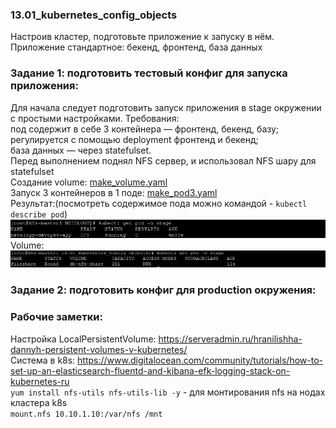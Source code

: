 ### 13.01_kubernetes_config_objects </br>
Настроив кластер, подготовьте приложение к запуску в нём. Приложение стандартное: бекенд, фронтенд, база данных </br>
### Задание 1: подготовить тестовый конфиг для запуска приложения: </br>
Для начала следует подготовить запуск приложения в stage окружении с простыми настройками. Требования: </br>
под содержит в себе 3 контейнера — фронтенд, бекенд, базу;  </br>
регулируется с помощью deployment фронтенд и бекенд;  </br>
база данных — через statefulset.  </br>
Перед выполнением поднял NFS сервер, и использовал NFS шару для statefulset </br>
Создание volume: [make_volume.yaml](https://github.com/murzinvit/13.01_kubernetes_config_objects/blob/2faeb6595706843e6738eebd7d609e18469e368e/make_volume.yaml) </br>
Запуск 3 контейнеров в 1 поде: [make_pod3.yaml](https://github.com/murzinvit/13.01_kubernetes_config_objects/blob/2faeb6595706843e6738eebd7d609e18469e368e/make_pod3.yaml)</br>
Результат:(посмотреть содержимое пода можно командой - `kubectl describe pod`) </br>
![3_image_in_1_pod](https://github.com/murzinvit/screen/blob/f3a37036707de1cf615f9c3ae9fe890e4f86ff23/Kuber_3_image_in_1_pod.jpg) </br>
Volume: </br>
![kuber_volume_pvc](https://github.com/murzinvit/screen/blob/fec2dee77f055bce28fc061b2f2d27082b86bdd1/Kuber_volume_pvc_2Gb.jpg) </br>

### Задание 2: подготовить конфиг для production окружения: </br>


### Рабочие заметки: </br>
Настройка LocalPersistentVolume: https://serveradmin.ru/hranilishha-dannyh-persistent-volumes-v-kubernetes/ </br>
Система в k8s: https://www.digitalocean.com/community/tutorials/how-to-set-up-an-elasticsearch-fluentd-and-kibana-efk-logging-stack-on-kubernetes-ru </br>
`yum install nfs-utils nfs-utils-lib -y` - для монтирования nfs на нодах кластера k8s </br>
`mount.nfs 10.10.1.10:/var/nfs /mnt` </br>


